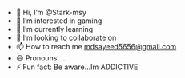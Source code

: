 - 👋 Hi, I’m @Stark-msy
- 👀 I’m interested in gaming
- 🌱 I’m currently learning
- 💞️ I’m looking to collaborate on
- 📫 How to reach me mdsayeed5656@gmail.com
- 😄 Pronouns: ...
- ⚡ Fun fact: Be aware...Im ADDICTIVE 

<!---
Stark-msy/Stark-msy is a ✨ special ✨ repository because its `README.md` (this file) appears on your GitHub profile.
You can click the Preview link to take a look at your changes.
--->
